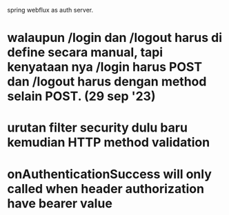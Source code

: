 spring webflux as auth server.



# walaupun /login dan /logout harus di define secara manual, tapi kenyataan nya /login harus POST dan /logout harus dengan method selain POST. (29 sep '23)
# urutan filter security dulu baru kemudian HTTP method validation
# onAuthenticationSuccess will only called when header authorization have bearer value